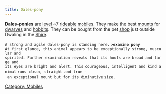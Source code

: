 ```yaml
---
title: Dales-pony
---
```


**Dales-ponies** are [level](level "wikilink") ~7
[rideable](ride "wikilink") [mobiles](mobile "wikilink"). They make the
best [mounts](mount "wikilink") for [dwarves](dwarf "wikilink") and
[hobbits](hobbit "wikilink"). They can be bought from the pet
[shop](shop "wikilink") just outside Dwaling in the
[Shire](Shire "wikilink").

`A strong and agile dales-pony is standing here.`
`>`**`examine pony`**
`At first glance, this animal appears to be exceptionally strong, muscular and`
`spirited. Further examination reveals that its hoofs are broad and large and`
`its eyes are bright and alert. This courageous, intelligent and kind animal`
`runs clean, straight and true - an exceptional mount but for its diminutive`
`size.`

[Category: Mobiles](Category:_Mobiles "wikilink")